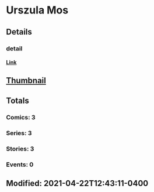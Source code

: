 # Urszula  Mos 
## Details
### detail
#### [Link](http://marvel.com/comics/creators/13216/urszula_mos?utm_campaign=apiRef&utm_source=225578a89fc76f3d20fbffda5d17a88d)
## [Thumbnail](http://i.annihil.us/u/prod/marvel/i/mg/b/40/image_not_available.jpg)
## Totals
### Comics: 3
### Series: 3
### Stories: 3
### Events: 0
## Modified: 2021-04-22T12:43:11-0400